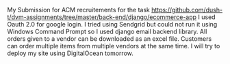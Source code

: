 My Submission for ACM recruitements for the task https://github.com/dush-t/dvm-assignments/tree/master/back-end/django/ecommerce-app
I used Oauth 2.0 for google login.
I tried using Sendgrid but could not run it using Windows Command Prompt so I used django email backend library. 
All orders given to a vendor can be downloaded as an excel file.
Customers can order multiple items from multiple vendors at the same time.
I will try to deploy my site using DigitalOcean tomorrow.
